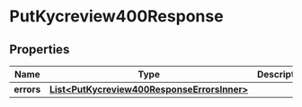 

# PutKycreview400Response


## Properties

| Name | Type | Description | Notes |
|------------ | ------------- | ------------- | -------------|
|**errors** | [**List&lt;PutKycreview400ResponseErrorsInner&gt;**](PutKycreview400ResponseErrorsInner.md) |  |  [optional] |



